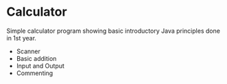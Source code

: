 # Calculator
Simple calculator program showing basic introductory Java principles done in 1st year.

- Scanner
- Basic addition
- Input and Output
- Commenting
